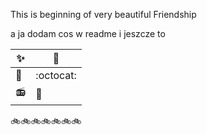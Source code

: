 This is beginning of very beautiful Friendship

a ja dodam cos w readme
i jeszcze to


:sparkles: | :tada:
------------ | -------------
:camel: | :octocat: 
:radio: | :satellite:

:bike::bike::bike::bike::bike::bike::bike: